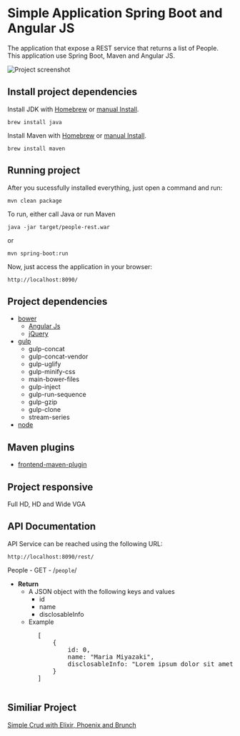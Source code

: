 Simple Application Spring Boot and Angular JS
=================================================
The application that expose a REST service that returns a list of People. This application use Spring Boot, Maven and Angular JS.

![Project screenshot](https://github.com/tiagobarreto/simple-app-spring-mvc-angularjs/blob/master/docs/screenshot.png)

Install project dependencies
-----------------------------

Install JDK with [Homebrew](http://brew.sh/) or [manual Install](http://docs.oracle.com/javase/7/docs/webnotes/install/).

    brew install java

Install Maven with [Homebrew](http://brew.sh/) or [manual Install](https://maven.apache.org/install.html).

    brew install maven

Running project
-----------------------------------
After you sucessfully installed everything, just open a command and run:

    mvn clean package

To run, either call Java or run Maven

    java -jar target/people-rest.war

or

    mvn spring-boot:run

Now, just access the application in your browser:

    http://localhost:8090/

Project dependencies
-----------------------------------
- [bower](http://bower.io/)
  - [Angular Js](https://angularjs.org/)
  - [jQuery](https://jquery.com/)
- [gulp](http://gulpjs.com/)
  - gulp-concat
  - gulp-concat-vendor
  - gulp-uglify
  - gulp-minify-css
  - main-bower-files
  - gulp-inject
  - gulp-run-sequence
  - gulp-gzip
  - gulp-clone
  - stream-series
- [node](https://nodejs.org/)

Maven plugins
-----------------------------------
- [frontend-maven-plugin](https://github.com/eirslett/frontend-maven-plugin)

Project responsive
-----------------------------------
Full HD, HD and Wide VGA

API Documentation
-----------------------------------

API Service can be reached using the following URL:

    http://localhost:8090/rest/

People - GET - /<code>people</code>/
  * <b>Return</b>
    * A JSON object with the following keys and values
      * id
      * name
      * disclosableInfo
    * Example

   <pre>
        [
            {
                id: 0,
                name: "Maria Miyazaki",
                disclosableInfo: "Lorem ipsum dolor sit amet, consectetur adipiscing elit,sed do eiusmod tempor incididunt ut labore et dolore magna aliqua. Ut enim ad minim veniam, quis nostrud exercitation ullamco laboris nisi ut aliquip ex ea commodo consequat."
            }
        ]
    </pre>

Similiar Project
-----------------------------------
[Simple Crud with Elixir, Phoenix and Brunch](https://github.com/tiagobarreto/simple-crud-phoenix)
